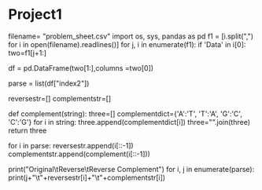 # Project1
filename= "problem_sheet.csv"
import os, sys, pandas as pd
f1 = [i.split(",") for i in open(filename).readlines()]
for j, i in enumerate(f1):
	if 'Data' in i[0]:
		two=f1[j+1:]


df = pd.DataFrame(two[1:],columns =two[0])

parse = list(df["index2"])

reversestr=[]
complementstr=[]

def complement(string):
	three=[]
	complementdict={'A':'T', 'T':'A', 'G':'C', 'C':'G'}
	for i in string:
		three.append(complementdict[i])
	three="".join(three)
	return three


for i in parse:
	reversestr.append(i[::-1])
	complementstr.append(complement(i[::-1]))


print("Original\tReverse\tReverse Complement")
for i, j in enumerate(parse):
	print(j+"\t"+reversestr[i]+"\t"+complementstr[i])

